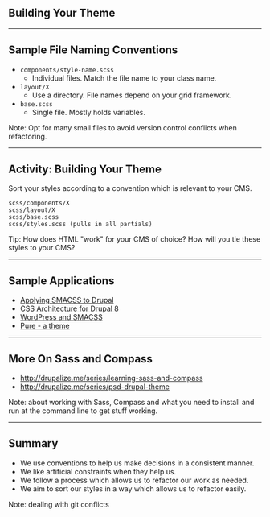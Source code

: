 ## Building Your Theme

----------
## Sample File Naming Conventions

- ``components/style-name.scss``
  - Individual files. Match the file name to your class name.
- ``layout/X``
  - Use a directory. File names depend on your grid framework.
- ``base.scss``
  - Single file. Mostly holds variables.

Note: Opt for many small files to avoid version control conflicts when refactoring.

-----------
## Activity: Building Your Theme

Sort your styles according to a convention which is relevant to your CMS.

````
scss/components/X
scss/layout/X
scss/base.scss
scss/styles.scss (pulls in all partials)
````

Tip: How does HTML "work" for your CMS of choice? How will you tie these styles to your CMS?

----------
## Sample Applications

- [Applying SMACSS to Drupal](http://atendesigngroup.com/blog/applying-smacss-drupal)
- [CSS Architecture for Drupal 8](https://drupal.org/node/1887918)
- [WordPress and SMACSS](http://peterwilson.cc/specificity-smacss-and-wordpress/)
- [Pure - a theme](http://purecss.io/)

-----------
## More On Sass and Compass

- http://drupalize.me/series/learning-sass-and-compass
- http://drupalize.me/series/psd-drupal-theme


Note: about working with Sass, Compass and what you need to install and run at the command line to get stuff working.

-----------
## Summary

- We use conventions to help us make decisions in a consistent manner.
- We like artificial constraints when they help us.
- We follow a process which allows us to refactor our work as needed.
- We aim to sort our styles in a way which allows us to refactor easily.

Note: dealing with git conflicts